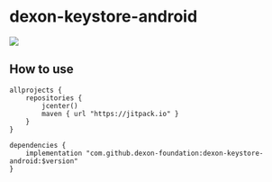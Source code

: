 # dexon-keystore-android

[![](https://jitpack.io/v/dexon-foundation/dexon-keystore-android.svg)](https://jitpack.io/#dexon-foundation/dexon-keystore-android)

## How to use

```
allprojects {
    repositories {
        jcenter()
        maven { url "https://jitpack.io" }
    }
}

dependencies {
    implementation "com.github.dexon-foundation:dexon-keystore-android:$version"
}
```
